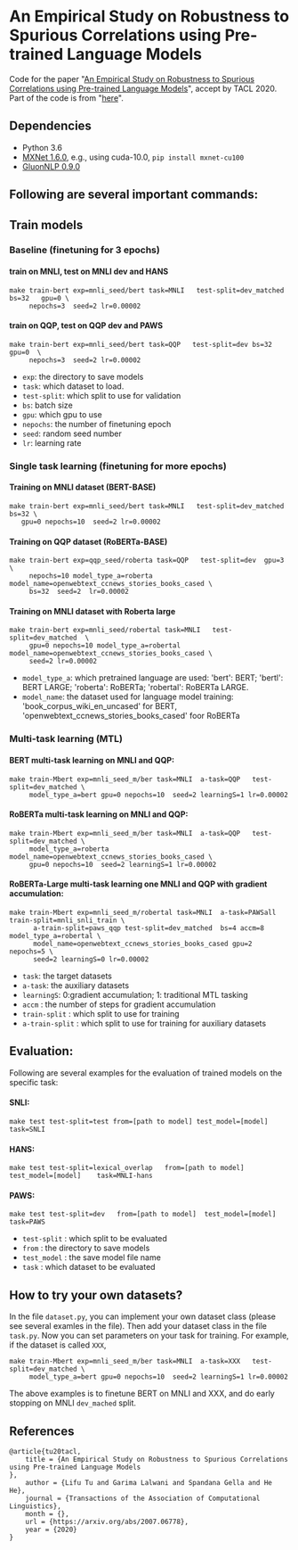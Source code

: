 # An Empirical Study on Robustness to Spurious Correlations using Pre-trained Language Models

Code for the paper "[An Empirical Study on Robustness to Spurious Correlations using Pre-trained Language Models](https://arxiv.org/abs/2007.06778)", accept by TACL 2020. Part of the code is from "[here](https://github.com/hhexiy/debiased)".


## Dependencies
- Python 3.6
- [MXNet 1.6.0](https://mxnet.apache.org/get_started/?platform=linux&language=python&processor=gpu&environ=pip&), e.g., using cuda-10.0, `pip install mxnet-cu100`
- [GluonNLP 0.9.0](https://github.com/dmlc/gluon-nlp/)


## Following are several important commands:

## Train models

### Baseline (finetuning for 3 epochs)
#### train on MNLI, test on MNLI dev and HANS
```
make train-bert exp=mnli_seed/bert task=MNLI   test-split=dev_matched bs=32   gpu=0 \
     nepochs=3  seed=2 lr=0.00002
```
#### train on QQP, test on QQP dev and PAWS
```
make train-bert exp=mnli_seed/bert task=QQP   test-split=dev bs=32   gpu=0  \
     nepochs=3  seed=2 lr=0.00002
```

- `exp`: the directory to save models
- `task`: which dataset to load.
- `test-split`: which split to use for validation
- `bs`: batch size
- `gpu`: which gpu to use
- `nepochs`: the number of finetuning epoch
- `seed`: random seed number
- `lr`: learning rate


### Single task learning (finetuning for more epochs)

#### Training on MNLI dataset (BERT-BASE)
```
make train-bert exp=mnli_seed/bert task=MNLI   test-split=dev_matched bs=32 \
   gpu=0 nepochs=10  seed=2 lr=0.00002
```

#### Training on QQP dataset (RoBERTa-BASE)
```
make train-bert exp=qqp_seed/roberta task=QQP   test-split=dev  gpu=3 \
     nepochs=10 model_type_a=roberta  model_name=openwebtext_ccnews_stories_books_cased \
     bs=32  seed=2  lr=0.00002
```

#### Training on MNLI dataset with Roberta large
```
make train-bert exp=mnli_seed/robertal task=MNLI   test-split=dev_matched  \
     gpu=0 nepochs=10 model_type_a=robertal   model_name=openwebtext_ccnews_stories_books_cased \
     seed=2 lr=0.00002
```

- `model_type_a`: which pretrained language are used: 'bert': BERT; 'bertl': BERT LARGE; 'roberta': RoBERTa; 'robertal': RoBERTa LARGE.
- `model_name`: the dataset used for language model training: 'book\_corpus\_wiki\_en\_uncased' for BERT, 'openwebtext\_ccnews\_stories\_books\_cased' foor RoBERTa


### Multi-task learning (MTL)

#### BERT multi-task learning on MNLI and QQP: 
```
make train-Mbert exp=mnli_seed_m/ber task=MNLI  a-task=QQP   test-split=dev_matched \
     model_type_a=bert gpu=0 nepochs=10  seed=2 learningS=1 lr=0.00002
```

#### RoBERTa multi-task learning on MNLI and QQP:
```
make train-Mbert exp=mnli_seed_m/ber task=MNLI  a-task=QQP   test-split=dev_matched \
     model_type_a=roberta model_name=openwebtext_ccnews_stories_books_cased \
     gpu=0 nepochs=10  seed=2 learningS=1 lr=0.00002
```

#### RoBERTa-Large multi-task learning one MNLI and QQP with gradient accumulation:
```
make train-Mbert exp=mnli_seed_m/robertal task=MNLI  a-task=PAWSall  train-split=mnli_snli_train \
      a-train-split=paws_qqp test-split=dev_matched  bs=4 accm=8  model_type_a=robertal \
      model_name=openwebtext_ccnews_stories_books_cased gpu=2 nepochs=5 \
      seed=2 learningS=0 lr=0.00002
```
- `task`: the target datasets
- `a-task`: the auxiliary datasets
- `learningS`: 0:gradient accumulation; 1: traditional MTL tasking
- `accm` : the number of steps for gradient accumulation
- `train-split` : which split to use for training
- `a-train-split` : which split to use for training for auxiliary datasets


## Evaluation:
Following are several examples for the evaluation of trained models on the specific task:

#### SNLI: 
`make test test-split=test from=[path to model] test_model=[model]   task=SNLI`
#### HANS: 
`make test test-split=lexical_overlap   from=[path to model]  test_model=[model]    task=MNLI-hans`
#### PAWS: 
`make test test-split=dev   from=[path to model]  test_model=[model]  task=PAWS` 

- `test-split` : which split to be evaluated
- `from` : the directory to save models
- `test_model` : the save model file name
- `task` :  which dataset to be evaluated


## How to try your own datasets?
In the file `dataset.py`, you can implement your own dataset class (please see several examles in the file). 
Then add your dataset class in the file `task.py`. Now you can set parameters on your task for training.
For example, if the dataset is called `XXX`, 
```
make train-Mbert exp=mnli_seed_m/ber task=MNLI  a-task=XXX   test-split=dev_matched \
     model_type_a=bert gpu=0 nepochs=10  seed=2 learningS=1 lr=0.00002
``` 
The above examples is to finetune BERT on MNLI and XXX, and do early stopping on MNLI `dev_mached` split.


## References
```
@article{tu20tacl,
    title = {An Empirical Study on Robustness to Spurious Correlations using Pre-trained Language Models
},
    author = {Lifu Tu and Garima Lalwani and Spandana Gella and He He},
    journal = {Transactions of the Association of Computational Linguistics},
    month = {},
    url = {https://arxiv.org/abs/2007.06778},
    year = {2020}
}
```

